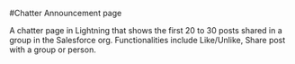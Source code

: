 #Chatter Announcement page


A chatter page in Lightning that shows the first 20 to 30 posts shared in a group in the Salesforce org. 
Functionalities include Like/Unlike, Share post with a group or person.
